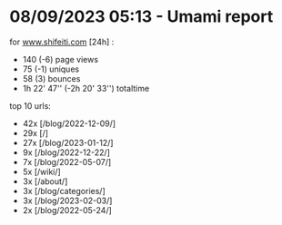 # 08/09/2023 05:13 - Umami report
for www.shifeiti.com [24h] :

 - 140 (-6) page views
 - 75 (-1) uniques
 - 58 (3) bounces
 - 1h 22' 47'' (-2h 20' 33'') totaltime


top 10 urls:
 - 42x [/blog/2022-12-09/]
 - 29x [/]
 - 27x [/blog/2023-01-12/]
 - 9x [/blog/2022-12-22/]
 - 7x [/blog/2022-05-07/]
 - 5x [/wiki/]
 - 3x [/about/]
 - 3x [/blog/categories/]
 - 3x [/blog/2023-02-03/]
 - 2x [/blog/2022-05-24/]


